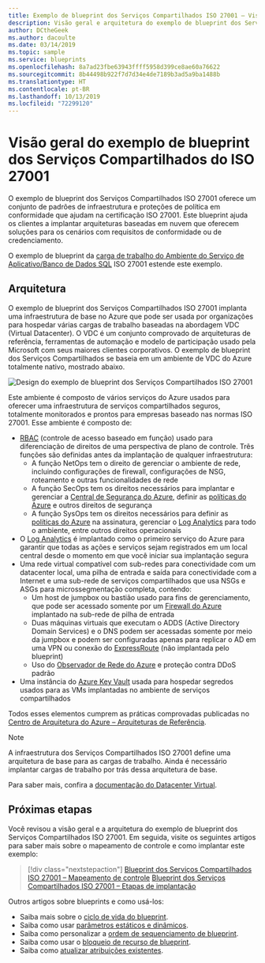 ```yaml
---
title: Exemplo de blueprint dos Serviços Compartilhados ISO 27001 – Visão Geral
description: Visão geral e arquitetura do exemplo de blueprint dos Serviços Compartilhados ISO 27001. Este exemplo de blueprint ajuda os clientes a avaliar controles específicos ISO 27001.
author: DCtheGeek
ms.author: dacoulte
ms.date: 03/14/2019
ms.topic: sample
ms.service: blueprints
ms.openlocfilehash: 8a7ad23fbe63943ffff5958d399ce8ae60a76622
ms.sourcegitcommit: 8b44498b922f7d7d34e4de7189b3ad5a9ba1488b
ms.translationtype: HT
ms.contentlocale: pt-BR
ms.lasthandoff: 10/13/2019
ms.locfileid: "72299120"
---
```

# <a name="overview-of-the-iso-27001-shared-services-blueprint-sample"></a>Visão geral do exemplo de blueprint dos Serviços Compartilhados do ISO 27001

O exemplo de blueprint dos Serviços Compartilhados ISO 27001 oferece um conjunto de padrões de infraestrutura e proteções de política em conformidade que ajudam na certificação ISO 27001. Este blueprint ajuda os clientes a implantar arquiteturas baseadas em nuvem que oferecem soluções para os cenários com requisitos de conformidade ou de credenciamento.

O exemplo de blueprint da [carga de trabalho do Ambiente do Serviço de Aplicativo/Banco de Dados SQL](../iso27001-ase-sql-workload/index.md) ISO 27001 estende este exemplo.

## <a name="architecture"></a>Arquitetura

O exemplo de blueprint dos Serviços Compartilhados ISO 27001 implanta uma infraestrutura de base no Azure que pode ser usada por organizações para hospedar várias cargas de trabalho baseadas na abordagem VDC (Virtual Datacenter).
O VDC é um conjunto comprovado de arquiteturas de referência, ferramentas de automação e modelo de participação usado pela Microsoft com seus maiores clientes corporativos. O exemplo de blueprint dos Serviços Compartilhados se baseia em um ambiente de VDC do Azure totalmente nativo, mostrado abaixo.

![Design do exemplo de blueprint dos Serviços Compartilhados ISO 27001](../../media/sample-iso27001-shared/iso27001-shared-services-blueprint-sample-design.png)

Este ambiente é composto de vários serviços do Azure usados para oferecer uma infraestrutura de serviços compartilhados seguros, totalmente monitorados e prontos para empresas baseado nas normas ISO 27001. Esse ambiente é composto de:

- [RBAC](../../../../role-based-access-control/overview.md) (controle de acesso baseado em função) usado para diferenciação de direitos de uma perspectiva de plano de controle. Três funções são definidas antes da implantação de qualquer infraestrutura:
  - A função NetOps tem o direito de gerenciar o ambiente de rede, incluindo configurações de firewall, configurações de NSG, roteamento e outras funcionalidades de rede
  - A função SecOps tem os direitos necessários para implantar e gerenciar a [Central de Segurança do Azure](../../../../security-center/security-center-intro.md), definir as [políticas do Azure](../../../policy/overview.md) e outros direitos de segurança
  - A função SysOps tem os direitos necessários para definir as [políticas do Azure](../../../policy/overview.md) na assinatura, gerenciar o [Log Analytics](../../../../azure-monitor/overview.md) para todo o ambiente, entre outros direitos operacionais
- O [Log Analytics](../../../../azure-monitor/overview.md) é implantado como o primeiro serviço do Azure para garantir que todas as ações e serviços sejam registrados em um local central desde o momento em que você iniciar sua implantação segura
- Uma rede virtual compatível com sub-redes para conectividade com um datacenter local, uma pilha de entrada e saída para conectividade com a Internet e uma sub-rede de serviços compartilhados que usa NSGs e ASGs para microssegmentação completa, contendo:
  - Um host de jumpbox ou bastião usado para fins de gerenciamento, que pode ser acessado somente por um [Firewall do Azure](../../../../firewall/overview.md) implantado na sub-rede de pilha de entrada
  - Duas máquinas virtuais que executam o ADDS (Active Directory Domain Services) e o DNS podem ser acessadas somente por meio da jumpbox e podem ser configuradas apenas para replicar o AD em uma VPN ou conexão do [ExpressRoute](../../../../expressroute/expressroute-introduction.md) (não implantada pelo blueprint)
  - Uso do [Observador de Rede do Azure](../../../../network-watcher/network-watcher-monitoring-overview.md) e proteção contra DDoS padrão
- Uma instância do [Azure Key Vault](../../../../key-vault/key-vault-overview.md) usada para hospedar segredos usados para as VMs implantadas no ambiente de serviços compartilhados

Todos esses elementos cumprem as práticas comprovadas publicadas no [Centro de Arquitetura do Azure – Arquiteturas de Referência](/azure/architecture/reference-architectures/).

> [!NOTE]
> A infraestrutura dos Serviços Compartilhados ISO 27001 define uma arquitetura de base para as cargas de trabalho.
> Ainda é necessário implantar cargas de trabalho por trás dessa arquitetura de base.

Para saber mais, confira a [documentação do Datacenter Virtual](/azure/architecture/vdc/).

## <a name="next-steps"></a>Próximas etapas

Você revisou a visão geral e a arquitetura do exemplo de blueprint dos Serviços Compartilhados ISO 27001.
Em seguida, visite os seguintes artigos para saber mais sobre o mapeamento de controle e como implantar este exemplo:

> [!div class="nextstepaction"]
> [Blueprint dos Serviços Compartilhados ISO 27001 – Mapeamento de controle](./control-mapping.md)
> [Blueprint dos Serviços Compartilhados ISO 27001 – Etapas de implantação](./deploy.md)

Outros artigos sobre blueprints e como usá-los:

- Saiba mais sobre o [ciclo de vida do blueprint](../../concepts/lifecycle.md).
- Saiba como usar [parâmetros estáticos e dinâmicos](../../concepts/parameters.md).
- Saiba como personalizar a [ordem de sequenciamento de blueprint](../../concepts/sequencing-order.md).
- Saiba como usar o [bloqueio de recurso de blueprint](../../concepts/resource-locking.md).
- Saiba como [atualizar atribuições existentes](../../how-to/update-existing-assignments.md).